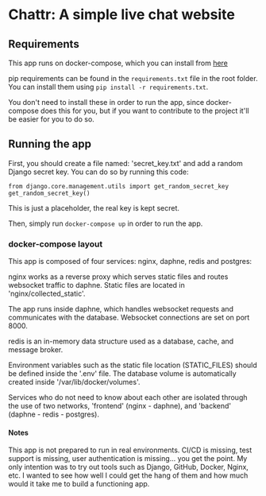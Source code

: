 # Chattr: A simple live chat website

## Requirements

This app runs on docker-compose, which you can install from [here](https://docs.docker.com/compose/install/) 

pip requirements can be found in the `requirements.txt` file in the root folder.
You can install them using `pip install -r requirements.txt`.

You don't need to install these in order to run the app, since docker-compose does this for you,
but if you want to contribute to the project it'll be easier for you to do so.

## Running the app

First, you should create a file named: 'secret_key.txt' and add a random Django secret key.
You can do so by running this code:
```
from django.core.management.utils import get_random_secret_key  
get_random_secret_key()
```
This is just a placeholder, the real key is kept secret.

Then, simply run `docker-compose up` in order to run the app.

### docker-compose layout

This app is composed of four services: nginx, daphne, redis and postgres:

nginx works as a reverse proxy which serves static files and routes websocket traffic to daphne.
Static files are located in 'nginx/collected_static'.

The app runs inside daphne, which handles websocket requests and communicates with the database.
Websocket connections are set on port 8000.

redis is an in-memory data structure used as a database, cache, and message broker.

Environment variables such as the static file location
(STATIC_FILES) should be defined inside the '.env' file.
The database volume is automatically created inside '/var/lib/docker/volumes'.

Services who do not need to know about each other are isolated through the use of two networks,
'frontend' (nginx - daphne), and 'backend' (daphne - redis - postgres).

#### Notes

This app is not prepared to run in real environments. CI/CD is missing, test support is missing, user authentication is missing... you get the point. My only intention was to try out tools such as Django, GitHub, Docker, Nginx, etc. I wanted to see how well I could get the hang of them and how much would it take me to build a functioning app.